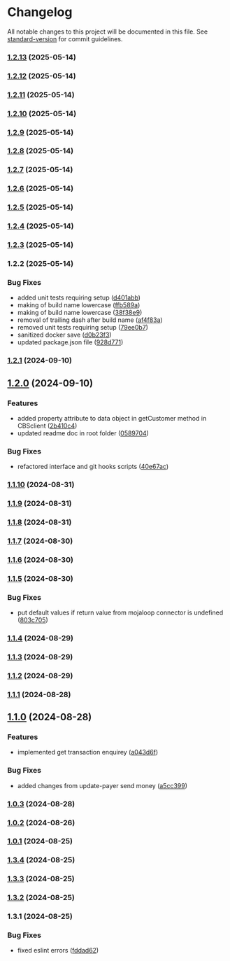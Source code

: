# Changelog

All notable changes to this project will be documented in this file. See [standard-version](https://github.com/conventional-changelog/standard-version) for commit guidelines.

### [1.2.13](https://github.com/mojaloop/airtel-core-connector/compare/v1.2.12...v1.2.13) (2025-05-14)

### [1.2.12](https://github.com/mojaloop/airtel-core-connector/compare/v1.2.11...v1.2.12) (2025-05-14)

### [1.2.11](https://github.com/mojaloop/airtel-core-connector/compare/v1.2.10...v1.2.11) (2025-05-14)

### [1.2.10](https://github.com/mojaloop/airtel-core-connector/compare/v1.2.9...v1.2.10) (2025-05-14)

### [1.2.9](https://github.com/mojaloop/airtel-core-connector/compare/v1.2.8...v1.2.9) (2025-05-14)

### [1.2.8](https://github.com/mojaloop/airtel-core-connector/compare/v1.2.7...v1.2.8) (2025-05-14)

### [1.2.7](https://github.com/mojaloop/airtel-core-connector/compare/v1.2.6...v1.2.7) (2025-05-14)

### [1.2.6](https://github.com/mojaloop/airtel-core-connector/compare/v1.2.5...v1.2.6) (2025-05-14)

### [1.2.5](https://github.com/mojaloop/airtel-core-connector/compare/v1.2.4...v1.2.5) (2025-05-14)

### [1.2.4](https://github.com/mojaloop/airtel-core-connector/compare/v1.2.3...v1.2.4) (2025-05-14)

### [1.2.3](https://github.com/mojaloop/airtel-core-connector/compare/v1.2.2...v1.2.3) (2025-05-14)

### 1.2.2 (2025-05-14)


### Bug Fixes

* added  unit tests requiring setup ([d401abb](https://github.com/mojaloop/airtel-core-connector/commit/d401abbe91286451cb5e769db00703cc04e41313))
* making of build name lowercase ([ffb589a](https://github.com/mojaloop/airtel-core-connector/commit/ffb589ab776b89419c110348e75c728fb3ff8d60))
* making of build name lowercase ([38f38e9](https://github.com/mojaloop/airtel-core-connector/commit/38f38e94d63db9f33f0a4828e456f33b545cc903))
* removal of trailing dash after build name ([af4f83a](https://github.com/mojaloop/airtel-core-connector/commit/af4f83a847c451dbb84efd620d75282054ef9995))
* removed unit tests requiring setup ([79ee0b7](https://github.com/mojaloop/airtel-core-connector/commit/79ee0b7ff80ae09280f1d20be162e03d1d17add7))
* sanitized docker save ([d0b23f3](https://github.com/mojaloop/airtel-core-connector/commit/d0b23f38d2ae53ab811304402622d1419b8e7ea4))
* updated package.json file ([928d771](https://github.com/mojaloop/airtel-core-connector/commit/928d771b207afdcc2d1cf2cddb004b20302211a2))

### [1.2.1](https://github.com/mojaloop/airtel-core-connector/compare/v1.2.0...v1.2.1) (2024-09-10)

## [1.2.0](https://github.com/mojaloop/airtel-core-connector/compare/v1.1.10...v1.2.0) (2024-09-10)


### Features

* added property attribute to data object in getCustomer method in CBSclient ([2b410c4](https://github.com/mojaloop/airtel-core-connector/commit/2b410c4e9e6c882e34b12950679da952afa919b3))
* updated readme doc in root folder ([0589704](https://github.com/mojaloop/airtel-core-connector/commit/058970451cd935e670ec6370df74f3e14c98eec1))


### Bug Fixes

* refactored interface and git hooks scripts ([40e67ac](https://github.com/mojaloop/airtel-core-connector/commit/40e67ac0dd6918f631bd1ebf0a22ae9b8acd2df7))

### [1.1.10](https://github.com/mojaloop/airtel-core-connector/compare/v1.1.9...v1.1.10) (2024-08-31)

### [1.1.9](https://github.com/mojaloop/airtel-core-connector/compare/v1.1.8...v1.1.9) (2024-08-31)

### [1.1.8](https://github.com/mojaloop/airtel-core-connector/compare/v1.1.7...v1.1.8) (2024-08-31)

### [1.1.7](https://github.com/mojaloop/airtel-core-connector/compare/v1.1.6...v1.1.7) (2024-08-30)

### [1.1.6](https://github.com/mojaloop/airtel-core-connector/compare/v1.1.5...v1.1.6) (2024-08-30)

### [1.1.5](https://github.com/mojaloop/airtel-core-connector/compare/v1.1.4...v1.1.5) (2024-08-30)


### Bug Fixes

* put default values if return value from mojaloop connector is undefined ([803c705](https://github.com/mojaloop/airtel-core-connector/commit/803c7052ac6ed446aecdcbacf62d44b3c055afcc))

### [1.1.4](https://github.com/mojaloop/airtel-core-connector/compare/v1.1.3...v1.1.4) (2024-08-29)

### [1.1.3](https://github.com/mojaloop/airtel-core-connector/compare/v1.1.2...v1.1.3) (2024-08-29)

### [1.1.2](https://github.com/mojaloop/airtel-core-connector/compare/v1.1.1...v1.1.2) (2024-08-29)

### [1.1.1](https://github.com/mojaloop/airtel-core-connector/compare/v1.1.0...v1.1.1) (2024-08-28)

## [1.1.0](https://github.com/mojaloop/airtel-core-connector/compare/v1.0.3...v1.1.0) (2024-08-28)


### Features

* implemented get transaction enquirey ([a043d6f](https://github.com/mojaloop/airtel-core-connector/commit/a043d6f1d88c5871da7338e030063f2e59a88cb6))


### Bug Fixes

* added changes from update-payer send money ([a5cc399](https://github.com/mojaloop/airtel-core-connector/commit/a5cc3991164d491edb9c5d1f6f3c4243c175b594))

### [1.0.3](https://github.com/mojaloop/airtel-core-connector/compare/v1.0.2...v1.0.3) (2024-08-28)

### [1.0.2](https://github.com/mojaloop/airtel-core-connector/compare/v1.0.1...v1.0.2) (2024-08-26)

### [1.0.1](https://github.com/mojaloop/airtel-core-connector/compare/v1.3.4...v1.0.1) (2024-08-25)

### [1.3.4](https://github.com/mojaloop/airtel-core-connector/compare/v1.3.3...v1.3.4) (2024-08-25)

### [1.3.3](https://github.com/mojaloop/airtel-core-connector/compare/v1.3.2...v1.3.3) (2024-08-25)

### [1.3.2](https://github.com/mojaloop/airtel-core-connector/compare/v1.3.1...v1.3.2) (2024-08-25)

### 1.3.1 (2024-08-25)


### Bug Fixes

* fixed eslint errors ([fddad62](https://github.com/mojaloop/airtel-core-connector/commit/fddad62df7bcf15749833bdcdf1ce622ba7974b6))
